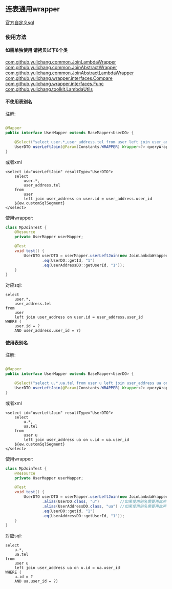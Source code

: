 ## 连表通用wrapper

[官方自定义sql](https://mp.baomidou.com/guide/wrapper.html#%E4%BD%BF%E7%94%A8-wrapper-%E8%87%AA%E5%AE%9A%E4%B9%89sql)

### 使用方法

#### 如需单独使用 请拷贝以下6个类

[com.github.yulichang.common.JoinLambdaWrapper](https://gitee.com/best_handsome/mybatis-plus-join/blob/master/src/main/java/com/github/yulichang/common/JoinLambdaWrapper.java)  
[com.github.yulichang.common.JoinAbstractWrapper](https://gitee.com/best_handsome/mybatis-plus-join/blob/master/src/main/java/com/github/yulichang/common/JoinAbstractLambdaWrapper.java)  
[com.github.yulichang.common.JoinAbstractLambdaWrapper](https://gitee.com/best_handsome/mybatis-plus-join/blob/master/src/main/java/com/github/yulichang/common/JoinAbstractLambdaWrapper.java)  
[com.github.yulichang.wrapper.interfaces.Compare](https://gitee.com/best_handsome/mybatis-plus-join/blob/master/src/main/java/com/github/yulichang/wrapper/interfaces/Compare.java)  
[com.github.yulichang.wrapper.interfaces.Func](https://gitee.com/best_handsome/mybatis-plus-join/blob/master/src/main/java/com/github/yulichang/wrapper/interfaces/Func.java)  
[com.github.yulichang.toolkit.LambdaUtils](https://gitee.com/best_handsome/mybatis-plus-join/blob/master/src/main/java/com/github/yulichang/toolkit/LambdaUtils.java)

#### 不使用表别名

注解:

```java

@Mapper
public interface UserMapper extends BaseMapper<UserDO> {

    @Select("select user.*,user_address.tel from user left join user_address on user.id = user_address.user_id ${ew.customSqlSegment}")
    UserDTO userLeftJoin(@Param(Constants.WRAPPER) Wrapper<?> queryWrapper);
}
```

或者xml

```
<select id="userLeftJoin" resultType="UserDTO">
    select 
        user.*, 
        user_address.tel
    from 
        user 
        left join user_address on user.id = user_address.user_id
    ${ew.customSqlSegment}
</select>
```

使用wrapper:

```java
class MpJoinTest {
    @Resource
    private UserMapper userMapper;

    @Test
    void test() {
        UserDTO userDTO = userMapper.userLeftJoin(new JoinLambdaWrapper<>()
                .eq(UserDO::getId, "1")
                .eq(UserAddressDO::getUserId, "1"));
    }
}
```

对应sql:

```
select 
    user.*,
    user_address.tel 
from 
    user 
    left join user_address on user.id = user_address.user_id 
WHERE (
    user.id = ? 
    AND user_address.user_id = ?)
```

#### 使用表别名

注解:

```java

@Mapper
public interface UserMapper extends BaseMapper<UserDO> {

    @Select("select u.*,ua.tel from user u left join user_address ua on u.id = ua.user_id ${ew.customSqlSegment}")
    UserDTO userLeftJoin(@Param(Constants.WRAPPER) Wrapper<?> queryWrapper);
}
```

或者xml

```
<select id="userLeftJoin" resultType="UserDTO">
    select 
        u.*, 
        ua.tel
    from 
        user u
        left join user_address ua on u.id = ua.user_id
    ${ew.customSqlSegment}
</select>
```

使用wrapper:

```java
class MpJoinTest {
    @Resource
    private UserMapper userMapper;

    @Test
    void test() {
        UserDTO userDTO = userMapper.userLeftJoin(new JoinLambdaWrapper<>()
                .alias(UserDO.class, "u")         //如果使用别名需要再此声明别名与实体的对应关系
                .alias(UserAddressDO.class, "ua") //如果使用别名需要再此声明别名与实体的对应关系
                .eq(UserDO::getId, "1")
                .eq(UserAddressDO::getUserId, "1"));
    }
}
```

对应sql:

```
select 
    u.*,
    ua.tel 
from 
    user u
    left join user_address ua on u.id = ua.user_id 
WHERE (
    u.id = ? 
    AND ua.user_id = ?)
```